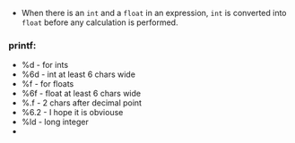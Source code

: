 - When there is an `int` and a `float` in an expression, `int` is converted into `float` before any calculation is performed.
### printf:
- %d - for ints 
- %6d - int at least 6 chars wide
- %f - for floats
- %6f - float at least 6 chars wide
- %.f - 2 chars after decimal point
- %6.2 - I hope it is obviouse
- %ld - long integer
- 